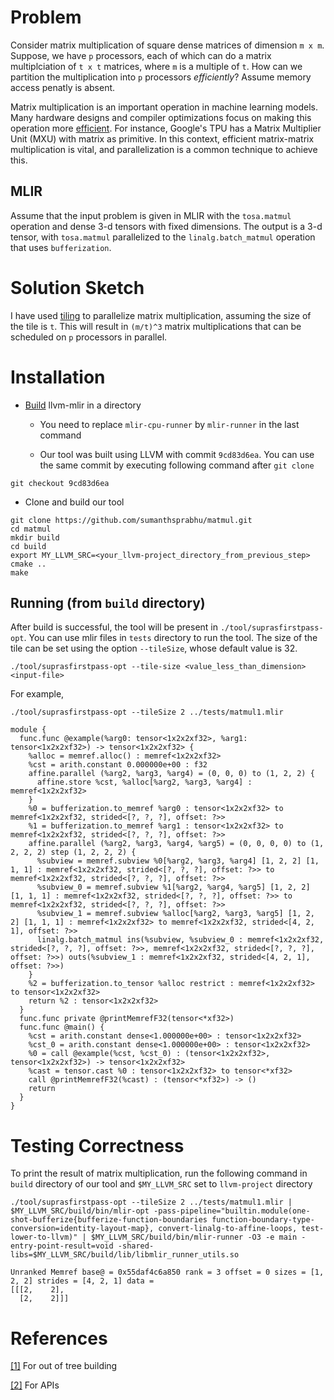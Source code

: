 # Problem
Consider matrix multiplication of square dense matrices of dimension `m x m`. Suppose, we have `p` processors, each of which can do a matrix multiplciation of `t x t` matrices, where `m` is a multiple of `t`.  How can we partition the multiplication into `p` processors _efficiently_? Assume memory access penatly is absent. 

Matrix multiplication is an important operation in machine learning models. Many hardware designs and compiler optimizations focus on making this operation more [efficient](https://arxiv.org/pdf/2002.03794). For instance, Google's TPU has a Matrix Multiplier Unit (MXU) with matrix as primitive. In this context, efficient matrix-matrix multiplication is vital, and parallelization is a common technique to achieve this.

## MLIR
Assume that the input problem is given in MLIR with the `tosa.matmul` operation and dense 3-d tensors with fixed dimensions. The output is a 3-d tensor, with `tosa.matmul` parallelized to the `linalg.batch_matmul` operation that uses `bufferization`.


# Solution Sketch
I have used [tiling](https://alvinwan.com/how-to-tile-matrix-multiplication/) to parallelize matrix multiplication, assuming the size of the tile is `t`. This will result in `(m/t)^3` matrix multiplications that can be scheduled on `p` processors in parallel.

# Installation
* [Build](https://mvinay.github.io/mlir/tosa-lowerings.html) llvm-mlir in a directory
  
  * You need to replace `mlir-cpu-runner` by `mlir-runner` in the last command

  * Our tool was built using LLVM with commit `9cd83d6ea`. You can use the same commit by executing following command after `git clone`
```
git checkout 9cd83d6ea
```


* Clone and build our tool
```
git clone https://github.com/sumanthsprabhu/matmul.git
cd matmul
mkdir build
cd build
export MY_LLVM_SRC=<your_llvm-project_directory_from_previous_step>
cmake ..
make
```

## Running (from `build` directory)
After build is successful, the tool will be present in `./tool/suprasfirstpass-opt`. You can use mlir files in `tests` directory to run the tool. The size of the tile can be set using the option `--tileSize`, whose default value is 32.
```
./tool/suprasfirstpass-opt --tile-size <value_less_than_dimension> <input-file>
```

For example,
```
./tool/suprasfirstpass-opt --tileSize 2 ../tests/matmul1.mlir

module {
  func.func @example(%arg0: tensor<1x2x2xf32>, %arg1: tensor<1x2x2xf32>) -> tensor<1x2x2xf32> {
    %alloc = memref.alloc() : memref<1x2x2xf32>
    %cst = arith.constant 0.000000e+00 : f32
    affine.parallel (%arg2, %arg3, %arg4) = (0, 0, 0) to (1, 2, 2) {
      affine.store %cst, %alloc[%arg2, %arg3, %arg4] : memref<1x2x2xf32>
    }
    %0 = bufferization.to_memref %arg0 : tensor<1x2x2xf32> to memref<1x2x2xf32, strided<[?, ?, ?], offset: ?>>
    %1 = bufferization.to_memref %arg1 : tensor<1x2x2xf32> to memref<1x2x2xf32, strided<[?, ?, ?], offset: ?>>
    affine.parallel (%arg2, %arg3, %arg4, %arg5) = (0, 0, 0, 0) to (1, 2, 2, 2) step (1, 2, 2, 2) {
      %subview = memref.subview %0[%arg2, %arg3, %arg4] [1, 2, 2] [1, 1, 1] : memref<1x2x2xf32, strided<[?, ?, ?], offset: ?>> to memref<1x2x2xf32, strided<[?, ?, ?], offset: ?>>
      %subview_0 = memref.subview %1[%arg2, %arg4, %arg5] [1, 2, 2] [1, 1, 1] : memref<1x2x2xf32, strided<[?, ?, ?], offset: ?>> to memref<1x2x2xf32, strided<[?, ?, ?], offset: ?>>
      %subview_1 = memref.subview %alloc[%arg2, %arg3, %arg5] [1, 2, 2] [1, 1, 1] : memref<1x2x2xf32> to memref<1x2x2xf32, strided<[4, 2, 1], offset: ?>>
      linalg.batch_matmul ins(%subview, %subview_0 : memref<1x2x2xf32, strided<[?, ?, ?], offset: ?>>, memref<1x2x2xf32, strided<[?, ?, ?], offset: ?>>) outs(%subview_1 : memref<1x2x2xf32, strided<[4, 2, 1], offset: ?>>)
    }
    %2 = bufferization.to_tensor %alloc restrict : memref<1x2x2xf32> to tensor<1x2x2xf32>
    return %2 : tensor<1x2x2xf32>
  }
  func.func private @printMemrefF32(tensor<*xf32>)
  func.func @main() {
    %cst = arith.constant dense<1.000000e+00> : tensor<1x2x2xf32>
    %cst_0 = arith.constant dense<1.000000e+00> : tensor<1x2x2xf32>
    %0 = call @example(%cst, %cst_0) : (tensor<1x2x2xf32>, tensor<1x2x2xf32>) -> tensor<1x2x2xf32>
    %cast = tensor.cast %0 : tensor<1x2x2xf32> to tensor<*xf32>
    call @printMemrefF32(%cast) : (tensor<*xf32>) -> ()
    return
  }
}

```

# Testing Correctness
To print the result of matrix multiplication, run the following command in `build` directory of our tool and `$MY_LLVM_SRC` set to `llvm-project` directory
```
./tool/suprasfirstpass-opt --tileSize 2 ../tests/matmul1.mlir | $MY_LLVM_SRC/build/bin/mlir-opt -pass-pipeline="builtin.module(one-shot-bufferize{bufferize-function-boundaries function-boundary-type-conversion=identity-layout-map}, convert-linalg-to-affine-loops, test-lower-to-llvm)" | $MY_LLVM_SRC/build/bin/mlir-runner -O3 -e main -entry-point-result=void -shared-libs=$MY_LLVM_SRC/build/lib/libmlir_runner_utils.so

Unranked Memref base@ = 0x55daf4c6a850 rank = 3 offset = 0 sizes = [1, 2, 2] strides = [4, 2, 1] data = 
[[[2,    2], 
  [2,    2]]]

```

# References
[[1]](https://github.com/j2kun/mlir-tutorial) For out of tree building

[[2]](https://github.com/llvm/llvm-project/tree/main/mlir) For APIs


